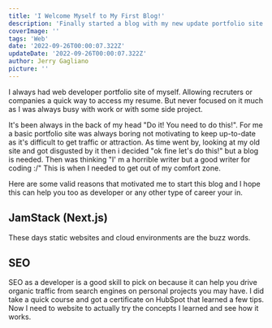 ```yaml
---
title: 'I Welcome Myself to My First Blog!'
description: 'Finally started a blog with my new update portfolio site.'
coverImage: ''
tags: 'Web'
date: '2022-09-26T00:00:07.322Z'
updateDate: '2022-09-26T00:00:07.322Z'
author: Jerry Gagliano
picture: ''
---
```


I always had web developer portfolio site of myself. Allowing recruters or companies a quick way to access my resume. But never focused on it much as I was always busy with work or with some side project. 

It's been always in the back of my head "Do it! You need to do this!". For me a basic portfolio site was always boring not motivating to keep up-to-date as it's difficult to get traffic or attraction. As time went by, looking at my old site and got disgusted by it then i decided "ok fine let's do this!" but a blog is needed. Then was thinking "I' m a horrible writer but a good writer for coding :/" This is when I needed to get out of my comfort zone.

Here are some valid reasons that motivated me to start this blog and I hope this can help you too as developer or any other type of career your in.

## JamStack (Next.js)

These days static websites and cloud environments are the buzz words.

## SEO

SEO as a developer is a good skill to pick on because it can help you drive organic traffic from search engines on personal projects you may have. I did take a quick course and got a certificate on HubSpot that learned a few tips. Now I need to website to actually try the concepts I learned and see how it works.




<!-- ```
var add2 = function(number) {
  return number + 2;
}
``` -->
